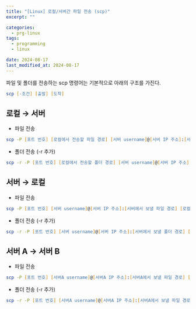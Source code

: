 ```yaml
---
title: "[Linux] 로컬/서버간 파일 전송 (scp)"
excerpt: ""

categories:
  - prg-linux
tags:
  - programming
  - linux

date: 2024-08-17
last_modified_at: 2024-08-17
---
```


파일 및 폴더를 전송하는 scp 명령어는 기본적으로 아래의 구조를 가진다.

```zsh
scp [-조건] [출발] [도착]
```

## 로컬 → 서버
- 파일 전송
```zsh
scp -P [포트 번호] [로컬에서 전송할 파일 경로] [서버 username]@[서버 IP 주소]:[서버에서 받을 폴더 경로]
```

- 폴더 전송 (-r 추가)
```zsh
scp -r -P [포트 번호] [로컬에서 전송할 폴더 경로] [서버 username]@[서버 IP 주소]:[서버에서 받을 폴더 경로]
```

## 서버 → 로컬
- 파일 전송
```zsh
scp -P [포트 번호] [서버 username]@[서버 IP 주소]:[서버에서 보낼 파일 경로] [로컬에서 받을 폴더 경로]
```

- 폴더 전송 (-r 추가)
```zsh
scp -r -P [포트 번호] [서버 username]@[서버 IP 주소]:[서버에서 보낼 폴더 경로] [로컬에서 받을 폴더 경로]
```


## 서버 A → 서버 B
- 파일 전송
```zsh
scp -P [포트 번호] [서버A username]@[서버A IP 주소]:[서버A에서 보낼 파일 경로] [서버B username]@[서버B IP 주소]:[서버B에서 받을 폴더 경로]
```

- 폴더 전송 (-r 추가)
```zsh
scp -r -P [포트 번호] [서버A username]@[서버A IP 주소]:[서버A에서 보낼 파일 경로] [서버B username]@[서버B IP 주소]:[서버B에서 받을 폴더 경로]
```